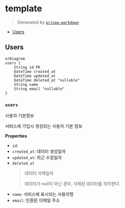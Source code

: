 # template

> Generated by [`prisma-markdown`](https://github.com/samchon/prisma-markdown)

-   [Users](#Users)

## Users

```mermaid
erDiagram
users {
    String id PK
    DateTime created_at
    DateTime updated_at
    DateTime deleted_at "nullable"
    String name
    String email "nullable"
}
```

### `users`

사용자 기본정보

서비스에 가입시 생성되는 사용자 기본 정보

**Properties**

-   `id`:
-   `created_at`: 데이터 생성일자
-   `updated_at`: 최근 수정일자
-   `deleted_at`
    > 데이터 삭제일자
    >
    > 데이터가 null이 아닌 경우, 삭제된 데이터를 의미한다.
-   `name`: 서비스에 표시되는 사용자명
-   `email`: 인증된 이메일 주소
